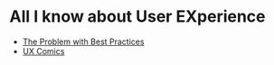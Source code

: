 # All I know about User EXperience

 * [The Problem with Best Practices](http://www.fastcompany.com/3052222/hit-the-ground-running/the-problem-with-best-practices)
 * [UX Comics](http://www.almostexact.com/ux-comics/)
